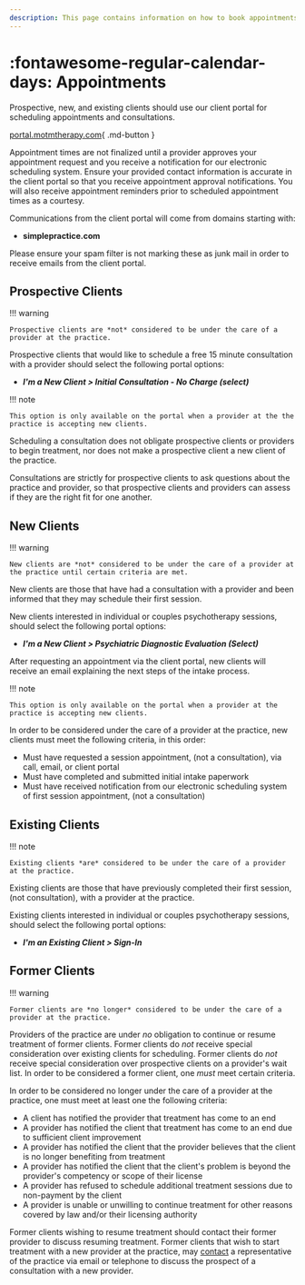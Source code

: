 ```yaml
---
description: This page contains information on how to book appointments with providers at Matters of the Mind Therapy, PLLC.
---
```


# :fontawesome-regular-calendar-days: Appointments

Prospective, new, and existing clients should use our client portal for scheduling appointments and consultations.

[portal.motmtherapy.com](https://portal.motmtherapy.com){ .md-button }

Appointment times are not finalized until a provider approves your appointment request
and you receive a notification for our electronic scheduling system.
Ensure your provided contact information is accurate in the client portal so that you receive appointment approval notifications.
You will also receive appointment reminders prior to scheduled appointment times as a courtesy.

Communications from the client portal will come from domains starting with:

- **simplepractice.com**

Please ensure your spam filter is not marking these as junk mail in order to receive emails from the client portal.

## Prospective Clients

!!! warning

    Prospective clients are *not* considered to be under the care of a provider at the practice.

Prospective clients that would like to schedule a free 15 minute consultation with a provider should select the following portal options:

- ***I'm a New Client > Initial Consultation - No Charge (select)***

!!! note

    This option is only available on the portal when a provider at the the practice is accepting new clients.

Scheduling a consultation does not obligate prospective clients or providers to begin treatment,
nor does not make a prospective client a new client of the practice.

Consultations are strictly for prospective clients to ask questions about the practice and provider,
so that prospective clients and providers can assess if they are the right fit for one another.

## New Clients

!!! warning

    New clients are *not* considered to be under the care of a provider at the practice until certain criteria are met.

New clients are those that have had a consultation with a provider and been informed that they may schedule their first session.

New clients interested in individual or couples psychotherapy sessions, should select the following portal options:

- ***I'm a New Client > Psychiatric Diagnostic Evaluation (Select)***

After requesting an appointment via the client portal, new clients will receive an email explaining the next steps of the intake process.

!!! note

    This option is only available on the portal when a provider at the practice is accepting new clients.

In order to be considered under the care of a provider at the practice, new clients must meet the following criteria, in this order:

- Must have requested a session appointment, (not a consultation), via call, email, or client portal
- Must have completed and submitted initial intake paperwork
- Must have received notification from our electronic scheduling system of first session appointment, (not a consultation)

## Existing Clients

!!! note

    Existing clients *are* considered to be under the care of a provider at the practice.

Existing clients are those that have previously completed their first session, (not consultation), with a provider at the practice.

Existing clients interested in individual or couples psychotherapy sessions, should select the following portal options:

- ***I'm an Existing Client > Sign-In***

## Former Clients

!!! warning

    Former clients are *no longer* considered to be under the care of a provider at the practice.

Providers of the practice are under *no* obligation to continue or resume treatment of former clients.
Former clients do *not* receive special consideration over existing clients for scheduling.
Former clients do *not* receive special consideration over prospective clients on a provider's wait list.
In order to be considered a former client, one *must* meet certain criteria.

In order to be considered no longer under the care of a provider at the practice, one must meet at least one the following criteria:

- A client has notified the provider that treatment has come to an end
- A provider has notified the client that treatment has come to an end due to sufficient client improvement
- A provider has notified the client that the provider believes that the client is no longer benefiting from treatment
- A provider has notified the client that the client's problem is beyond the provider's competency or scope of their license
- A provider has refused to schedule additional treatment sessions due to non-payment by the client
- A provider is unable or unwilling to continue treatment for other reasons covered by law and/or their licensing authority

Former clients wishing to resume treatment should contact their former provider to discuss resuming treatment. Former clients that wish to start treatment with a new provider at the practice, may [contact](contact.md) a representative of the practice via email or telephone to discuss the prospect of a consultation with a new provider.

